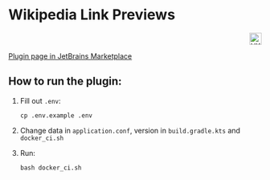 # Wikipedia Link Previews

<p align="right">
  <a href="https://github.com/nazar1ua/space-wikipedia-link-preview/blob/main/README_UK.md"><img src="https://twemoji.maxcdn.com/v/latest/svg/1f1fa-1f1e6.svg" height="24" width="24" alt="UK" /></a>
</p>

[Plugin page in JetBrains Marketplace](https://plugins.jetbrains.com/plugin/20371-wikipedia-link-previews)

## How to run the plugin:

1. Fill out `.env`:
    ```shell
    cp .env.example .env
    ```

2. Change data in `application.conf`, version in `build.gradle.kts`
and `docker_ci.sh`

3. Run:
    ```shell
    bash docker_ci.sh
    ```

